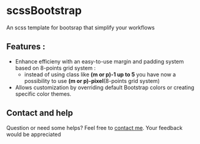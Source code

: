 # scssBootstrap
An scss template for bootsrap that simplify your workflows

## Features : 

 - Enhance efficieny with an easy-to-use margin and padding system  based on 8-points grid system :
   - instead of using class like **(m or p)-1 up to 5** you have now a possibility to 
use **(m or p)-pixel**(8-points grid system)
 - Allows customization by overriding default Bootstrap colors or creating specific color themes.

## Contact and help

Question or need some helps? Feel free to [contact me](https://web.facebook.com/profile.php?id=100087957505977).
Your feedback would be appreciated
